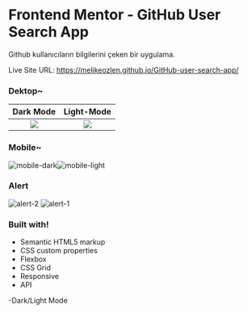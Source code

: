 # Frontend Mentor - GitHub User Search App
Github kullanıcıların bilgilerini çeken bir uygulama. 

Live Site URL: https://melikeozlen.github.io/GitHub-user-search-app/

### Dektop~

Dark Mode            |  Light-Mode
:-------------------------:|:-------------------------:
![](https://user-images.githubusercontent.com/44196940/165725230-dd8200f7-49b1-4a17-848f-b0a66952e3c2.PNG)  |  ![](https://user-images.githubusercontent.com/44196940/165725283-75e0b1e7-01ff-44b2-80c2-ba0b5cebcdc6.PNG)


 ### Mobile~
![mobile-dark](https://user-images.githubusercontent.com/44196940/165725375-20dbae75-63d3-48bb-8dd5-8a9fa324f584.PNG)![mobile-light](https://user-images.githubusercontent.com/44196940/165725406-a145082f-402e-4c85-b42f-c3a83787bd80.PNG)

 ### Alert
 ![alert-2](https://user-images.githubusercontent.com/44196940/165725460-305db4e1-c1f5-4c30-9a27-cf44e6f337fa.PNG)
![alert-1](https://user-images.githubusercontent.com/44196940/165725468-edefeb8e-794f-413c-981f-ff41c6903445.PNG)


### Built with!
- Semantic HTML5 markup
- CSS custom properties
- Flexbox
- CSS Grid
- Responsive
- API

-Dark/Light Mode
